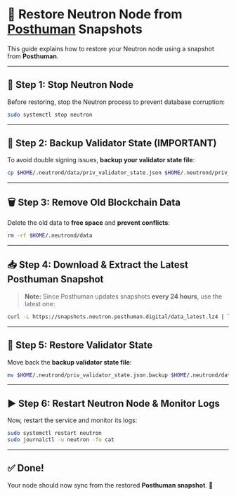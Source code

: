 # 🚀 Restore Neutron Node from [Posthuman](https://snapshots.neutron.posthuman.digital/) Snapshots

This guide explains how to restore your Neutron node using a snapshot from **Posthuman**.

---

## **🛑 Step 1: Stop Neutron Node**
Before restoring, stop the Neutron process to prevent database corruption:

```bash
sudo systemctl stop neutron
```

---

## **📌 Step 2: Backup Validator State (IMPORTANT)**
To avoid double signing issues, **backup your validator state file**:

```bash
cp $HOME/.neutrond/data/priv_validator_state.json $HOME/.neutrond/priv_validator_state.json.backup
```

---

## **🗑 Step 3: Remove Old Blockchain Data**
Delete the old data to **free space** and **prevent conflicts**:

```bash
rm -rf $HOME/.neutrond/data
```

---

## **📥 Step 4: Download & Extract the Latest Posthuman Snapshot**
> **Note:** Since Posthuman updates snapshots **every 24 hours**, use the latest one:

```bash
curl -L https://snapshots.neutron.posthuman.digital/data_latest.lz4 | lz4 -dc - | tar -xf - -C $HOME/.neutrond
```



---

## **📂 Step 5: Restore Validator State**
Move back the **backup validator state file**:

```bash
mv $HOME/.neutrond/priv_validator_state.json.backup $HOME/.neutrond/data/priv_validator_state.json
```

---

## **▶️ Step 6: Restart Neutron Node & Monitor Logs**
Now, restart the service and monitor its logs:

```bash
sudo systemctl restart neutron
sudo journalctl -u neutron -fo cat
```

---

## **✅ Done!**
Your node should now sync from the restored **Posthuman snapshot**. 🚀 
